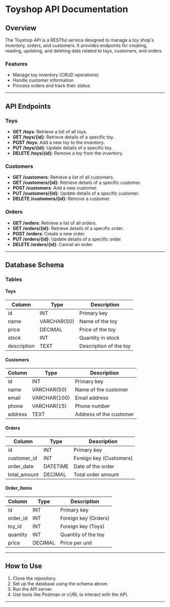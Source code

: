 # Toyshop API Documentation

## Overview
The Toyshop API is a RESTful service designed to manage a toy shop's inventory, orders, and customers. It provides endpoints for creating, reading, updating, and deleting data related to toys, customers, and orders.

### Features
- Manage toy inventory (CRUD operations)
- Handle customer information
- Process orders and track their status

---

## API Endpoints

### Toys
- **GET /toys**: Retrieve a list of all toys.
- **GET /toys/{id}**: Retrieve details of a specific toy.
- **POST /toys**: Add a new toy to the inventory.
- **PUT /toys/{id}**: Update details of a specific toy.
- **DELETE /toys/{id}**: Remove a toy from the inventory.

### Customers
- **GET /customers**: Retrieve a list of all customers.
- **GET /customers/{id}**: Retrieve details of a specific customer.
- **POST /customers**: Add a new customer.
- **PUT /customers/{id}**: Update details of a specific customer.
- **DELETE /customers/{id}**: Remove a customer.

### Orders
- **GET /orders**: Retrieve a list of all orders.
- **GET /orders/{id}**: Retrieve details of a specific order.
- **POST /orders**: Create a new order.
- **PUT /orders/{id}**: Update details of a specific order.
- **DELETE /orders/{id}**: Cancel an order.

---

## Database Schema

### Tables

#### Toys
| Column       | Type        | Description              |
|--------------|-------------|--------------------------|
| id           | INT         | Primary key              |
| name         | VARCHAR(50) | Name of the toy          |
| price        | DECIMAL     | Price of the toy         |
| stock        | INT         | Quantity in stock        |
| description  | TEXT        | Description of the toy   |

#### Customers
| Column       | Type        | Description              |
|--------------|-------------|--------------------------|
| id           | INT         | Primary key              |
| name         | VARCHAR(50) | Name of the customer     |
| email        | VARCHAR(100)| Email address            |
| phone        | VARCHAR(15) | Phone number             |
| address      | TEXT        | Address of the customer  |

#### Orders
| Column       | Type        | Description              |
|--------------|-------------|--------------------------|
| id           | INT         | Primary key              |
| customer_id  | INT         | Foreign key (Customers)  |
| order_date   | DATETIME    | Date of the order        |
| total_amount | DECIMAL     | Total order amount       |

#### Order_Items
| Column       | Type        | Description              |
|--------------|-------------|--------------------------|
| id           | INT         | Primary key              |
| order_id     | INT         | Foreign key (Orders)     |
| toy_id       | INT         | Foreign key (Toys)       |
| quantity     | INT         | Quantity of the toy      |
| price        | DECIMAL     | Price per unit           |

---

## How to Use
1. Clone the repository.
2. Set up the database using the schema above.
3. Run the API server.
4. Use tools like Postman or cURL to interact with the API.

---